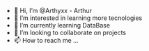 - 👋 Hi, I’m @Arthyxx - Arthur
- 👀 I’m interested in learning more tecnologies
- 🌱 I’m currently learning DataBase
- 💞️ I’m looking to collaborate on projects 
- 📫 How to reach me ...

<!---
Arthyxx/Arthyxx is a ✨ special ✨ repository because its `README.md` (this file) appears on your GitHub profile.
You can click the Preview link to take a look at your changes.
--->
